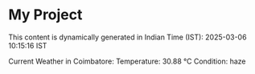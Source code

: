 # My Project

This content is dynamically generated in Indian Time (IST): 2025-03-06 10:15:16 IST


Current Weather in Coimbatore:
Temperature: 30.88 °C
Condition: haze
